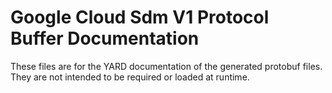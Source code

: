 # Google Cloud Sdm V1 Protocol Buffer Documentation

These files are for the YARD documentation of the generated protobuf files.
They are not intended to be required or loaded at runtime.
